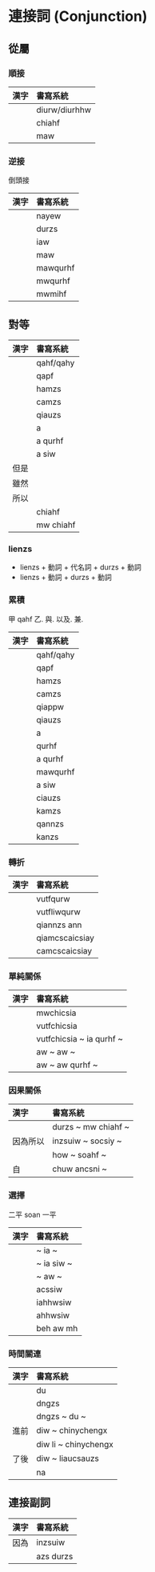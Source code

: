 # 連接詞 (Conjunction)

## 從屬

### 順接

| 漢字 | 書寫系統 |
| :--- | :--- |
|| diurw/diurhhw |
|| chiahf |
|| maw |

### 逆接

倒頭接

| 漢字 | 書寫系統 |
| :--- | :--- |
|| nayew |
|| durzs |
|| iaw |
|| maw |
|| mawqurhf |
|| mwqurhf |
|| mwmihf |

## 對等

| 漢字 | 書寫系統 |
| :--- | :--- |
|| qahf/qahy |
|| qapf |
|| hamzs |
|| camzs |
|| qiauzs |
|| a |
|| a qurhf |
|| a siw |
| 但是 ||
| 雖然 ||
| 所以 ||
|| chiahf |
|| mw chiahf |

### lienzs

* lienzs + 動詞 + 代名詞 + durzs + 動詞
* lienzs + 動詞 + durzs + 動詞

### 累積

甲 qahf 乙.
與. 以及. 兼.

| 漢字 | 書寫系統 |
| :--- | :--- |
|| qahf/qahy |
|| qapf |
|| hamzs |
|| camzs |
|| qiappw |
|| qiauzs |
|| a |
|| qurhf |
|| a qurhf |
|| mawqurhf |
|| a siw |
|| ciauzs |
|| kamzs |
|| qannzs |
|| kanzs |

### 轉折

| 漢字 | 書寫系統 |
| :--- | :--- |
|| vutfqurw |
|| vutfliwqurw |
|| qiannzs ann |
|| qiamcscaicsiay |
|| camcscaicsiay |

### 單純關係

| 漢字 | 書寫系統 |
| :--- | :--- |
|| mwchicsia |
|| vutfchicsia |
|| vutfchicsia ~ ia qurhf ~ |
|| aw ~ aw ~ |
|| aw ~ aw qurhf ~ |

### 因果關係

| 漢字 | 書寫系統 |
| :--- | :--- |
|| durzs ~ mw chiahf ~ |
| 因為所以 | inzsuiw ~ socsiy ~ |
|| how ~ soahf ~ |
| 自 | chuw ancsni ~ |

### 選擇

二平 soan 一平

| 漢字 | 書寫系統 |
| :--- | :--- |
|| ~ ia ~ |
|| ~ ia siw ~ |
|| ~ aw ~ |
|| acssiw |
|| iahhwsiw |
|| ahhwsiw |
|| beh aw mh |

### 時間關連

| 漢字 | 書寫系統 |
| :--- | :--- |
|| du |
|| dngzs |
|| dngzs ~ du ~ |
| 進前 | diw ~ chinychengx |
|| diw li ~ chinychengx |
| 了後 | diw ~ liaucsauzs |
|| na |

## 連接副詞

| 漢字 | 書寫系統 |
| :--- | :--- |
| 因為 | inzsuiw |
|| azs durzs |
